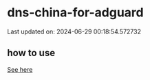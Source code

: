 # dns-china-for-adguard

Last updated on: 2024-06-29 00:18:54.572732

## how to use

[See here](https://github.com/AdguardTeam/AdGuardHome/wiki/Configuration#upstreams-from-file)